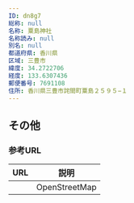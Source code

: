 ```yaml
---
ID: dn8g7
総称: null
名称: 粟島神社
名称読み: null
別名: null
都道府県: 香川県
区域: 三豊市
緯度: 34.2722706
経度: 133.6307436
郵便番号: 7691108
住所: 香川県三豊市詫間町粟島２５９５−１
---
```


## その他

### 参考URL

| URL | 説明          |
| --- | ------------- |
|     | OpenStreetMap |
